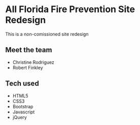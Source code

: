 # All Florida Fire Prevention Site Redesign
This is a non-comissioned site redesign

## Meet the team 
- Christine Rodriguez
- Robert Finkley 

## Tech used 
* HTML5
* CSS3
* Bootstrap
* Javascript 
* jQuery